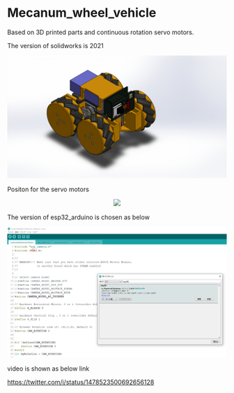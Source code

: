 # Mecanum_wheel_vehicle
Based on 3D printed parts and continuous rotation servo motors.


The version of solidworks is 2021


<p align="center">
<img src="./mechanism/MK_Version1.JPG">
</p> 



Positon for the servo motors
<p align="center">
<img src="allocation.png">
</p> 


The version of esp32_arduino is chosen as below
<p align="center">
<img src="esp32_arduino.png">
</p> 


video is shown as below link

https://twitter.com/i/status/1478523500692656128
